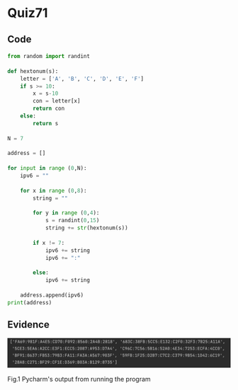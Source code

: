 # Quiz71

## Code
```.py
from random import randint

def hextonum(s):
    letter = ['A', 'B', 'C', 'D', 'E', 'F']
    if s >= 10:
        x = s-10
        con = letter[x]
        return con
    else:
        return s

N = 7

address = []

for input in range (0,N):
    ipv6 = ""

    for x in range (0,8):
        string = ""

        for y in range (0,4):
            s = randint(0,15)
            string += str(hextonum(s))

        if x != 7:
            ipv6 += string
            ipv6 += ":"

        else:
            ipv6 += string

    address.append(ipv6)
print(address)
```

## Evidence
![](https://github.com/MeisaChi/Year2/blob/main/photo/quiz71.png)

Fig.1 Pycharm's output from running the program
